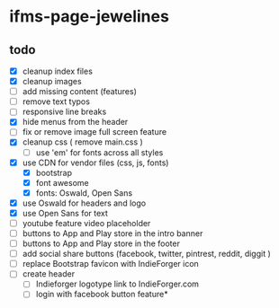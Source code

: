 # ifms-page-jewelines


## todo
- [x] cleanup index files
- [x] cleanup images
- [ ] add missing content (features)
- [ ] remove text typos
- [ ] responsive line breaks
- [x] hide menus from the header
- [ ] fix or remove image full screen feature
- [x] cleanup css ( remove main.css )
  - [ ] use 'em' for fonts across all styles
- [x] use CDN for vendor files (css, js, fonts)
  - [x] bootstrap
  - [x] font awesome
  - [x] fonts: Oswald, Open Sans
- [x] use Oswald for headers and logo
- [x] use Open Sans for text
- [ ] youtube feature video placeholder
- [ ] buttons to App and Play store in the intro banner
- [ ] buttons to App and Play store in the footer
- [ ] add social share buttons (facebook, twitter, pintrest, reddit, diggit )
- [ ] replace Bootstrap favicon with IndieForger icon
- [ ] create header
  - [ ] Indieforger logotype link to IndieForger.com
  - [ ] login with facebook button feature*

